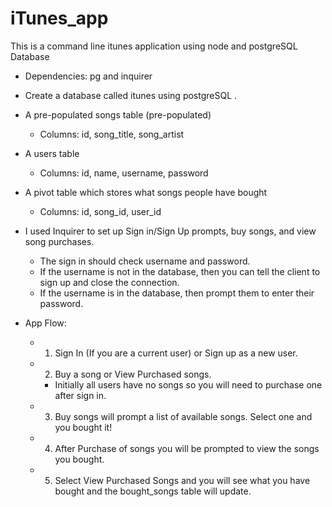 # iTunes_app

This is a command line itunes application using node and postgreSQL Database
  - Dependencies: pg and inquirer

  - Create a database called itunes using postgreSQL .

  - A pre-populated songs table (pre-populated)
      - Columns: id, song_title, song_artist
  - A users table
      - Columns: id, name, username, password
  - A pivot table which stores what songs people have bought
      - Columns: id, song_id, user_id

  - I used Inquirer to set up Sign in/Sign Up prompts, buy songs, and view song purchases.
    - The sign in should check username and password.
    - If the username is not in the database, then you can tell the client to sign up and close the connection.
    - If the username is in the database, then prompt them to enter their password.

  - App Flow:
    - 1. Sign In (If you are a current user) or Sign up as a new user.
    - 2. Buy a song or View Purchased songs.
        - Initially all users have no songs so you will need to purchase one after sign in.
    - 3. Buy songs will prompt a list of available songs. Select one and you bought it!
    - 4. After Purchase of songs you will be prompted to view the songs you bought.
    - 5. Select View Purchased Songs and you will see what you have bought and the bought_songs table
         will update. 
